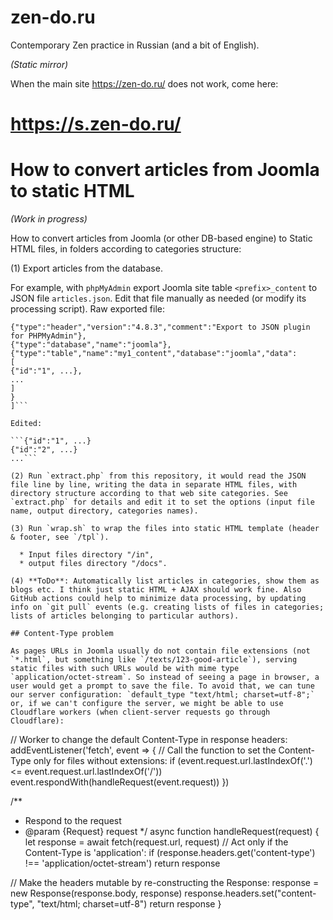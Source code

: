 # zen-do.ru

Contemporary Zen practice in Russian (and a bit of English).

_(Static mirror)_

When the main site https://zen-do.ru/ does not work, come here:

# https://s.zen-do.ru/

# How to convert articles from Joomla to static HTML

_(Work in progress)_

How to convert articles from Joomla (or other DB-based engine) to Static HTML files, in folders according to categories structure:

(1) Export articles from the database.

For example, with `phpMyAdmin` export Joomla site table `<prefix>_content` to JSON file `articles.json`. Edit that file manually as needed (or modify its processing script). Raw exported file:

```[
{"type":"header","version":"4.8.3","comment":"Export to JSON plugin for PHPMyAdmin"},
{"type":"database","name":"joomla"},
{"type":"table","name":"my1_content","database":"joomla","data":
[
{"id":"1", ...},
...
]
}
]```

Edited:

```{"id":"1", ...}
{"id":"2", ...}
...```

(2) Run `extract.php` from this repository, it would read the JSON file line by line, writing the data in separate HTML files, with directory structure according to that web site categories. See `extract.php` for details and edit it to set the options (input file name, output directory, categories names).

(3) Run `wrap.sh` to wrap the files into static HTML template (header & footer, see `/tpl`).

  * Input files directory "/in",
  * output files directory "/docs".

(4) **ToDo**: Automatically list articles in categories, show them as blogs etc. I think just static HTML + AJAX should work fine. Also GitHub actions could help to minimize data processing, by updating info on `git pull` events (e.g. creating lists of files in categories; lists of articles belonging to particular authors).

## Content-Type problem

As pages URLs in Joomla usually do not contain file extensions (not `*.html`, but something like `/texts/123-good-article`), serving static files with such URLs would be with mime type `application/octet-stream`. So instead of seeing a page in browser, a user would get a prompt to save the file. To avoid that, we can tune our server configuration: `default_type "text/html; charset=utf-8";` or, if we can't configure the server, we might be able to use Cloudflare workers (when client-server requests go through Cloudflare):

```
// Worker to change the default Content-Type in response headers:
addEventListener('fetch', event => {
  // Call the function to set the Content-Type only for files without extensions:
  if (event.request.url.lastIndexOf('.') <= event.request.url.lastIndexOf('/'))
    event.respondWith(handleRequest(event.request))
})
 
/**
 * Respond to the request
 * @param {Request} request
 */
async function handleRequest(request) {
  let response = await fetch(request.url, request)
  // Act only if the Content-Type is 'application':
  if (response.headers.get('content-type') !== 'application/octet-stream')
    return response
 
  // Make the headers mutable by re-constructing the Response:
  response = new Response(response.body, response)
  response.headers.set("content-type", "text/html; charset=utf-8")
  return response
}
```
